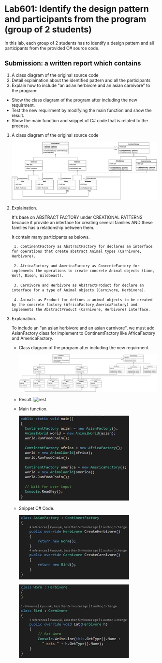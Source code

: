 # Lab601: Identify the design pattern and participants from the program (group of 2 students)

In this lab, each group of 2 students has to identify a design pattern and all participants 
from the provided C# source code. 

## Submission: a written report which contains

1. A class diagram of the original source code
2. Detail explaination about the identified pattern and all the participants
3. Explain how to include "an asian herbivore and an asian carnivore" to the program: 
  - Show the class diagram of the program after including the new requirment.
  - Test the new requirment by modifying the main function and show the result.
  - Show the main function and snippet of C# code that is related to the process.

1. A class diagram of the original source code

	![bfdi](https://raw.githubusercontent.com/cpe200-158-sec1-0559/week-6/master/week6/Lab601/LAB601BF.jpg)

2. Explaination.
	
	It's base on ABSTRACT FACTORY under CREATIONAL PATTERNS because it provide an interface for creating several families AND these families has a relationship between them. 

	It contain many participants as belows.

		1. ContinentFactory as AbstractFactory for declares an interface for operations that create abstract Animal types (Carnivore, Herbivore).

		2. AfricaFactory and AmericaFactory as ConcreteFactory for implements the operations to create concrete Animal objects (Lion, Wolf, Bison, Wildbeast).

		3. Carnivore and Herbivore as AbstractProduct for declare an interface for a type of Animal objects (Carnivore, Herbivore).

		4. Animals as Product for defines a animal objects to be created by the concrete factory (AfricaFactory,AmericaFactory) and implements the AbstractProduct (Carnivore, Herbivore) interface.

3. Explanation.
	
	To include an "an asian herbivore and an asian carnivore", we must add AsianFactory class for implement to ContinentFactory like AfricaFactory and AmericaFactory.
	- Class diagram of the program after including the new requirment.

		![afdi](https://raw.githubusercontent.com/cpe200-158-sec1-0559/week-6/master/week6/Lab601/LAB602AF.jpg)

	- Result.
		![rest]()
	- Main function.

		![mn](https://raw.githubusercontent.com/cpe200-158-sec1-0559/week-6/master/week6/Lab601/mnfn.JPG)
	- Snippet C# Code.

		![snip1](https://raw.githubusercontent.com/cpe200-158-sec1-0559/week-6/master/week6/Lab601/snip1.JPG)

		![snip2](https://raw.githubusercontent.com/cpe200-158-sec1-0559/week-6/master/week6/Lab601/snip2.JPG)
